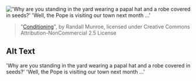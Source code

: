 !['Why are you standing in the yard wearing a papal hat and a robe covered in seeds?' 'Well, the Pope is visiting our town next month ...'](https://imgs.xkcd.com/comics/conditioning.png)
> "[Conditioning](https://xkcd.com/1156/)", by Randall Munroe, licensed under Creative Commons Attribution-NonCommercial 2.5 License

## Alt Text
'Why are you standing in the yard wearing a papal hat and a robe covered in seeds?' 'Well, the Pope is visiting our town next month ...'
